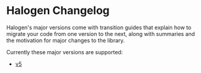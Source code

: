 # Halogen Changelog

Halogen's major versions come with transition guides that explain how to migrate your code from one version to the next, along with summaries and the motivation for major changes to the library.

Currently these major versions are supported:

- [v5](./v5.md)
